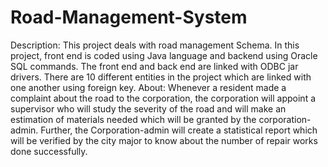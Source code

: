 # Road-Management-System

Description:
This project deals with road management Schema. In this project, front end is coded using Java language and backend using Oracle SQL commands. The front end and back end are linked with ODBC jar drivers. There are 10 different entities  in the project which are linked with one another using foreign key.
About:
Whenever  a resident  made a  complaint about the road to the corporation, the corporation will appoint a supervisor who will study the severity of the road and will make an estimation of materials needed which will be granted by the corporation-admin. Further, the Corporation-admin  will create a statistical report which will be verified by the city major to know about the number of repair works done successfully.
